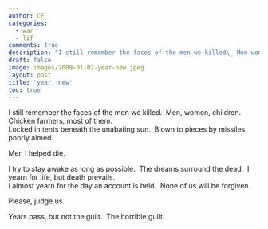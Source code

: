 ```yaml
---
author: CF
categories:
  - war
  - lïf
comments: true
description: "I still remember the faces of the men we killed\_ Men women children\_ Chicken farmers most of them..."
draft: false
image: images/2009-01-02-year-new.jpeg
layout: post
title: 'year, new'
toc: true
---
```

    
I still remember the faces of the men we killed.  Men, women, children.  Chicken farmers, most of them.    
Locked in tents beneath the unabating sun.  Blown to pieces by missiles poorly aimed.    
    
Men I helped die.    
    
I try to stay awake as long as possible.  The dreams surround the dead.  I yearn for life, but death prevails.    
I almost yearn for the day an account is held.  None of us will be forgiven.    
    
Please, judge us.    
    
Years pass, but not the guilt.  The horrible guilt.    
